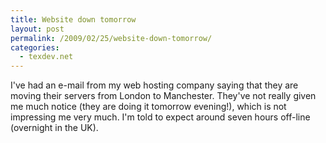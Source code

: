 ```yaml
---
title: Website down tomorrow
layout: post
permalink: /2009/02/25/website-down-tomorrow/
categories:
  - texdev.net
---
```

I've had an e-mail from my web hosting company saying that they are moving their servers from London to Manchester. They've not really given me much notice (they are doing it tomorrow evening!), which is not impressing me very much.  I'm told to expect around seven hours off-line (overnight in the UK).
